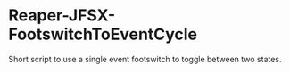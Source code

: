 # Reaper-JFSX-FootswitchToEventCycle
Short script to use a single event footswitch to toggle between two states.
